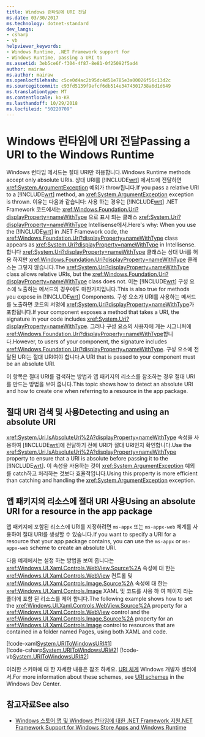 ```yaml
---
title: Windows 런타임에 URI 전달
ms.date: 03/30/2017
ms.technology: dotnet-standard
dev_langs:
- csharp
- vb
helpviewer_keywords:
- Windows Runtime, .NET Framework support for
- Windows Runtime, passing a URI to
ms.assetid: 3eb5ce6f-f304-4f87-8e81-0f25092f5ad4
author: mairaw
ms.author: mairaw
ms.openlocfilehash: c5ce0d4ac2b95dc4d51e785e3a00026f56c13d2c
ms.sourcegitcommit: c93fd5139f9efcf6db514e3474301738a6d1d649
ms.translationtype: MT
ms.contentlocale: ko-KR
ms.lasthandoff: 10/29/2018
ms.locfileid: "50220709"
---
```

# <a name="passing-a-uri-to-the-windows-runtime"></a><span data-ttu-id="58c84-102">Windows 런타임에 URI 전달</span><span class="sxs-lookup"><span data-stu-id="58c84-102">Passing a URI to the Windows Runtime</span></span>
<span data-ttu-id="58c84-103">Windows 런타임 메서드는 절대 URI만 허용합니다.</span><span class="sxs-lookup"><span data-stu-id="58c84-103">Windows Runtime methods accept only absolute URIs.</span></span> <span data-ttu-id="58c84-104">상대 URI를 [!INCLUDE[wrt](../../../includes/wrt-md.md)] 메서드에 전달하면 <xref:System.ArgumentException> 예외가 throw됩니다.</span><span class="sxs-lookup"><span data-stu-id="58c84-104">If you pass a relative URI to a [!INCLUDE[wrt](../../../includes/wrt-md.md)] method, an <xref:System.ArgumentException> exception is thrown.</span></span> <span data-ttu-id="58c84-105">이유는 다음과 같습니다: 사용 하는 경우는 [!INCLUDE[wrt](../../../includes/wrt-md.md)] .NET Framework 코드에서는 <xref:Windows.Foundation.Uri?displayProperty=nameWithType> 으로 표시 되는 클래스 <xref:System.Uri?displayProperty=nameWithType> Intellisense에서.</span><span class="sxs-lookup"><span data-stu-id="58c84-105">Here's why: When you use the [!INCLUDE[wrt](../../../includes/wrt-md.md)] in .NET Framework code, the <xref:Windows.Foundation.Uri?displayProperty=nameWithType> class appears as <xref:System.Uri?displayProperty=nameWithType> in Intellisense.</span></span> <span data-ttu-id="58c84-106">합니다 <xref:System.Uri?displayProperty=nameWithType> 클래스는 상대 Uri를 허용 하지만 <xref:Windows.Foundation.Uri?displayProperty=nameWithType> 클래스는 그렇지 않습니다.</span><span class="sxs-lookup"><span data-stu-id="58c84-106">The <xref:System.Uri?displayProperty=nameWithType> class allows relative URIs, but the <xref:Windows.Foundation.Uri?displayProperty=nameWithType> class does not.</span></span> <span data-ttu-id="58c84-107">이는 [!INCLUDE[wrt](../../../includes/wrt-md.md)] 구성 요소에 노출하는 메서드의 경우에도 마찬가지입니다.</span><span class="sxs-lookup"><span data-stu-id="58c84-107">This is also true for methods you expose in [!INCLUDE[wrt](../../../includes/wrt-md.md)] Components.</span></span> <span data-ttu-id="58c84-108">구성 요소가 URI를 사용하는 메서드를 노출하면 코드의 서명에 <xref:System.Uri?displayProperty=nameWithType>가 포함됩니다.</span><span class="sxs-lookup"><span data-stu-id="58c84-108">If your component exposes a method that takes a URI, the signature in your code includes <xref:System.Uri?displayProperty=nameWithType>.</span></span> <span data-ttu-id="58c84-109">그러나 구성 요소의 사용자에 게는 시그니처에 <xref:Windows.Foundation.Uri?displayProperty=nameWithType>합니다.</span><span class="sxs-lookup"><span data-stu-id="58c84-109">However, to users of your component, the signature includes <xref:Windows.Foundation.Uri?displayProperty=nameWithType>.</span></span> <span data-ttu-id="58c84-110">구성 요소에 전달된 URI는 절대 URI여야 합니다.</span><span class="sxs-lookup"><span data-stu-id="58c84-110">A URI that is passed to your component must be an absolute URI.</span></span>  
  
<span data-ttu-id="58c84-111">이 항목은 절대 URI를 검색하는 방법과 앱 패키지의 리소스를 참조하는 경우 절대 URI를 만드는 방법을 보여 줍니다.</span><span class="sxs-lookup"><span data-stu-id="58c84-111">This topic shows how to detect an absolute URI and how to create one when referring to a resource in the app package.</span></span>  
  
## <a name="detecting-and-using-an-absolute-uri"></a><span data-ttu-id="58c84-112">절대 URI 검색 및 사용</span><span class="sxs-lookup"><span data-stu-id="58c84-112">Detecting and using an absolute URI</span></span>  
<span data-ttu-id="58c84-113"><xref:System.Uri.IsAbsoluteUri%2A?displayProperty=nameWithType> 속성을 사용하여 [!INCLUDE[wrt](../../../includes/wrt-md.md)]에 전달하기 전에 URI가 절대 URI인지 확인합니다.</span><span class="sxs-lookup"><span data-stu-id="58c84-113">Use the <xref:System.Uri.IsAbsoluteUri%2A?displayProperty=nameWithType> property to ensure that a URI is absolute before passing it to the [!INCLUDE[wrt](../../../includes/wrt-md.md)].</span></span> <span data-ttu-id="58c84-114">이 속성을 사용하는 것이 <xref:System.ArgumentException> 예외를 catch하고 처리하는 것보다 효율적입니다.</span><span class="sxs-lookup"><span data-stu-id="58c84-114">Using this property is more efficient than catching and handling the <xref:System.ArgumentException> exception.</span></span>  
  
## <a name="using-an-absolute-uri-for-a-resource-in-the-app-package"></a><span data-ttu-id="58c84-115">앱 패키지의 리소스에 절대 URI 사용</span><span class="sxs-lookup"><span data-stu-id="58c84-115">Using an absolute URI for a resource in the app package</span></span>  
<span data-ttu-id="58c84-116">앱 패키지에 포함된 리소스에 URI를 지정하려면 `ms-appx` 또는 `ms-appx-web` 체계를 사용하여 절대 URI를 생성할 수 있습니다.</span><span class="sxs-lookup"><span data-stu-id="58c84-116">If you want to specify a URI for a resource that your app package contains, you can use the `ms-appx` or `ms-appx-web` scheme to create an absolute URI.</span></span>  
  
<span data-ttu-id="58c84-117">다음 예제에서는 설정 하는 방법을 보여 줍니다는 <xref:Windows.UI.Xaml.Controls.WebView.Source%2A> 속성에 대 한는 <xref:Windows.UI.Xaml.Controls.WebView> 컨트롤 및 <xref:Windows.UI.Xaml.Controls.Image.Source%2A> 속성에 대 한는 <xref:Windows.UI.Xaml.Controls.Image> XAML 및 코드를 사용 하 여 페이지 라는 폴더에 포함 된 리소스를 제어 합니다.</span><span class="sxs-lookup"><span data-stu-id="58c84-117">The following example shows how to set the <xref:Windows.UI.Xaml.Controls.WebView.Source%2A> property for a <xref:Windows.UI.Xaml.Controls.WebView> control and the <xref:Windows.UI.Xaml.Controls.Image.Source%2A> property for an <xref:Windows.UI.Xaml.Controls.Image> control to resources that are contained in a folder named Pages, using both XAML and code.</span></span>  
  
[!code-xaml[System.URIToWindowsURI#1](../../../samples/snippets/csharp/VS_Snippets_CLR_System/system.uritowindowsuri/cs/mainpage.xaml#1)]  
[!code-csharp[System.URIToWindowsURI#2](../../../samples/snippets/csharp/VS_Snippets_CLR_System/system.uritowindowsuri/cs/mainpage.xaml.cs#2)]
[!code-vb[System.URIToWindowsURI#2](../../../samples/snippets/visualbasic/VS_Snippets_CLR_System/system.uritowindowsuri/vb/mainpage.xaml.vb#2)]  
  
<span data-ttu-id="58c84-118">이러한 스키마에 대 한 자세한 내용은 참조 하세요. [URI 체계](/windows/uwp/app-resources/uri-schemes) Windows 개발자 센터에서.</span><span class="sxs-lookup"><span data-stu-id="58c84-118">For more information about these schemes, see [URI schemes](/windows/uwp/app-resources/uri-schemes) in the Windows Dev Center.</span></span>  
  
## <a name="see-also"></a><span data-ttu-id="58c84-119">참고자료</span><span class="sxs-lookup"><span data-stu-id="58c84-119">See also</span></span>

- [<span data-ttu-id="58c84-120">Windows 스토어 앱 및 Windows 런타임에 대한 .NET Framework 지원</span><span class="sxs-lookup"><span data-stu-id="58c84-120">.NET Framework Support for Windows Store Apps and Windows Runtime</span></span>](../../../docs/standard/cross-platform/support-for-windows-store-apps-and-windows-runtime.md)
